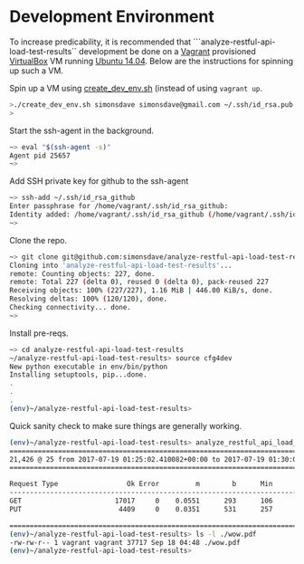 # Development Environment

To increase predicability, it is recommended
that ```analyze-restful-api-load-test-results``
 development be done on a [Vagrant](http://www.vagrantup.com/) provisioned
[VirtualBox](https://www.virtualbox.org/)
VM running [Ubuntu 14.04](http://releases.ubuntu.com/14.04/).
Below are the instructions for spinning up such a VM.

Spin up a VM using [create_dev_env.sh](create_dev_env.sh)
(instead of using ```vagrant up```.

```bash
>./create_dev_env.sh simonsdave simonsdave@gmail.com ~/.ssh/id_rsa.pub ~/.ssh/id_rsa
>
```

Start the ssh-agent in the background.

```bash
~> eval "$(ssh-agent -s)"
Agent pid 25657
~>
```

Add SSH private key for github to the ssh-agent

```bash
~> ssh-add ~/.ssh/id_rsa_github
Enter passphrase for /home/vagrant/.ssh/id_rsa_github:
Identity added: /home/vagrant/.ssh/id_rsa_github (/home/vagrant/.ssh/id_rsa_github)
~>
```

Clone the repo.

```bash
~> git clone git@github.com:simonsdave/analyze-restful-api-load-test-results.git
Cloning into 'analyze-restful-api-load-test-results'...
remote: Counting objects: 227, done.
remote: Total 227 (delta 0), reused 0 (delta 0), pack-reused 227
Receiving objects: 100% (227/227), 1.16 MiB | 446.00 KiB/s, done.
Resolving deltas: 100% (120/120), done.
Checking connectivity... done.
~>
```

Install pre-reqs.

```bash
~> cd analyze-restful-api-load-test-results
~/analyze-restful-api-load-test-results> source cfg4dev
New python executable in env/bin/python
Installing setuptools, pip...done.
.
.
.
(env)~/analyze-restful-api-load-test-results>
```

Quick sanity check to make sure things are generally working.

```bash
(env)~/analyze-restful-api-load-test-results> analyze_restful_api_load_test_results.sh --graphs=./wow.pdf < samples/001-input.tsv
=====================================================================================
21,426 @ 25 from 2017-07-19 01:25:02.410082+00:00 to 2017-07-19 01:30:02.245437+00:00
=====================================================================================

Request Type                 Ok Error         m        b      Min       50       95       99      Max
-----------------------------------------------------------------------------------------------------
GET                       17017     0    0.0551      293      106      290      432      509      842
PUT                        4409     0    0.0351      531      257      508      765     1131     1748

=====================================================================================
(env)~/analyze-restful-api-load-test-results> ls -l ./wow.pdf
-rw-rw-r-- 1 vagrant vagrant 37717 Sep 18 04:48 ./wow.pdf
(env)~/analyze-restful-api-load-test-results>
```
